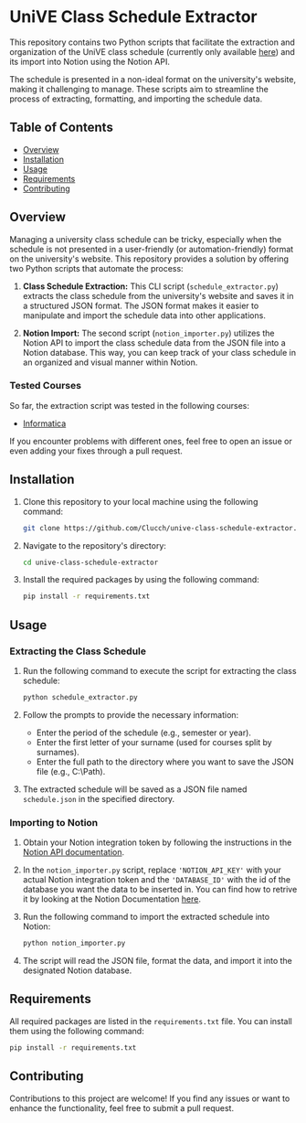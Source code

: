 # UniVE Class Schedule Extractor

This repository contains two Python scripts that facilitate the extraction and organization of the UniVE class schedule (currently only available [here](https://www.unive.it)) and its import into Notion using the Notion API.

The schedule is presented in a non-ideal format on the university's website, making it challenging to manage. These scripts aim to streamline the process of extracting, formatting, and importing the schedule data.

## Table of Contents

- [Overview](#overview)
- [Installation](#installation)
- [Usage](#usage)
- [Requirements](#requirements)
- [Contributing](#contributing)

## Overview

Managing a university class schedule can be tricky, especially when the schedule is not presented in a user-friendly (or automation-friendly) format on the university's website. This repository provides a solution by offering two Python scripts that automate the process:

1. **Class Schedule Extraction:** This CLI script (`schedule_extractor.py`) extracts the class schedule from the university's website and saves it in a structured JSON format. The JSON format makes it easier to manipulate and import the schedule data into other applications.

2. **Notion Import:** The second script (`notion_importer.py`) utilizes the Notion API to import the class schedule data from the JSON file into a Notion database. This way, you can keep track of your class schedule in an organized and visual manner within Notion.

### Tested Courses

So far, the extraction script was tested in the following courses:
- [Informatica](https://www.unive.it/data/it/1592/orario-lezioni)

If you encounter problems with different ones, feel free to open an issue or even adding your fixes through a pull request.


## Installation

1. Clone this repository to your local machine using the following command:

   ``` bash
   git clone https://github.com/Clucch/unive-class-schedule-extractor.git
   ``` 

2. Navigate to the repository's directory:

   ``` bash
   cd unive-class-schedule-extractor
   ``` 

3. Install the required packages by using the following command:

   ``` bash
   pip install -r requirements.txt
   ``` 

## Usage

### Extracting the Class Schedule

1. Run the following command to execute the script for extracting the class schedule:

   ```bash
   python schedule_extractor.py
   ```

2. Follow the prompts to provide the necessary information:
   - Enter the period of the schedule (e.g., semester or year).
   - Enter the first letter of your surname (used for courses split by surnames).
   - Enter the full path to the directory where you want to save the JSON file (e.g., C:\Path\).

3. The extracted schedule will be saved as a JSON file named `schedule.json` in the specified directory.

### Importing to Notion

1. Obtain your Notion integration token by following the instructions in the [Notion API documentation](https://developers.notion.com/docs/getting-started).

2. In the `notion_importer.py` script, replace `'NOTION_API_KEY'` with your actual Notion integration token and the `'DATABASE_ID'` with the id of the database you want the data to be inserted in. You can find how to retrive it by looking at the Notion Documentation [here](https://developers.notion.com/reference/retrieve-a-database).

3. Run the following command to import the extracted schedule into Notion:

   ```bash
   python notion_importer.py
   ```

4. The script will read the JSON file, format the data, and import it into the designated Notion database.


## Requirements

All required packages are listed in the `requirements.txt` file. You can install them using the following command:

```bash
pip install -r requirements.txt
```

## Contributing

Contributions to this project are welcome! If you find any issues or want to enhance the functionality, feel free to submit a pull request.

